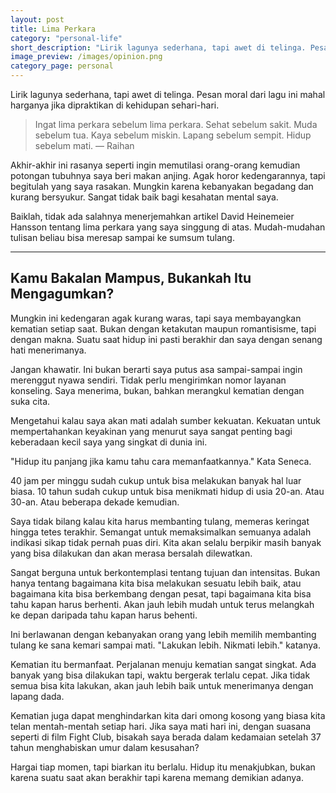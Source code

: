 ```yaml
---
layout: post
title: Lima Perkara
category: "personal-life"
short_description: "Lirik lagunya sederhana, tapi awet di telinga. Pesan moral dari lagu ini mahal harganya jika dipraktikan di kehidupan sehari-hari."
image_preview: /images/opinion.png
category_page: personal
---
```


Lirik lagunya sederhana, tapi awet di telinga. Pesan moral dari lagu ini mahal
harganya jika dipraktikan di kehidupan sehari-hari.

>Ingat lima perkara sebelum lima perkara. Sehat sebelum sakit.
Muda sebelum tua. Kaya sebelum miskin. Lapang sebelum sempit.
Hidup sebelum mati.
― Raihan

Akhir-akhir ini rasanya seperti ingin memutilasi orang-orang
kemudian potongan tubuhnya saya beri makan anjing. Agak horor kedengarannya,
tapi begitulah yang saya rasakan. Mungkin karena kebanyakan
begadang dan kurang bersyukur. Sangat tidak baik bagi kesahatan mental saya.

Baiklah, tidak ada salahnya menerjemahkan artikel David Heinemeier
Hansson tentang lima perkara yang saya singgung di atas. Mudah-mudahan
tulisan beliau bisa meresap sampai ke sumsum tulang.

* * *

## Kamu Bakalan Mampus, Bukankah Itu Mengagumkan?

Mungkin ini kedengaran agak kurang waras, tapi saya membayangkan kematian
setiap saat. Bukan dengan ketakutan maupun romantisisme, tapi dengan makna.
Suatu saat hidup ini pasti berakhir dan saya dengan senang hati
menerimanya.

Jangan khawatir. Ini bukan berarti saya putus asa sampai-sampai
ingin merenggut nyawa sendiri. Tidak perlu mengirimkan nomor layanan
konseling. Saya menerima, bukan, bahkan merangkul kematian
dengan suka cita.

Mengetahui kalau saya akan mati adalah sumber kekuatan. Kekuatan untuk
mempertahankan keyakinan yang menurut saya sangat penting bagi
keberadaan kecil saya yang singkat di dunia ini.

"Hidup itu panjang jika kamu tahu cara memanfaatkannya." Kata Seneca.

40 jam per minggu sudah cukup untuk bisa melakukan banyak hal luar
biasa. 10 tahun sudah cukup untuk bisa menikmati hidup di usia 20-an.
Atau 30-an. Atau beberapa dekade kemudian.

Saya tidak bilang kalau kita harus membanting tulang, memeras keringat hingga
tetes terakhir. Semangat untuk memaksimalkan semuanya adalah indikasi
sikap tidak pernah puas diri. Kita akan selalu berpikir masih banyak yang
bisa dilakukan dan akan merasa bersalah dilewatkan.

Sangat berguna untuk berkontemplasi tentang tujuan
dan intensitas. Bukan hanya tentang bagaimana kita bisa melakukan sesuatu
lebih baik, atau bagaimana kita bisa berkembang dengan pesat, tapi bagaimana kita bisa
tahu kapan harus berhenti. Akan jauh lebih mudah untuk terus melangkah ke
depan daripada tahu kapan harus behenti.

Ini berlawanan dengan kebanyakan orang yang lebih memilih  membanting
tulang ke sana kemari sampai mati. "Lakukan lebih. Nikmati lebih." katanya.

Kematian itu bermanfaat. Perjalanan menuju kematian sangat singkat. Ada banyak
yang bisa dilakukan tapi, waktu bergerak terlalu cepat. Jika tidak semua bisa kita
lakukan, akan jauh lebih baik untuk menerimanya dengan lapang dada.

Kematian juga dapat menghindarkan kita dari omong kosong yang biasa kita telan
mentah-mentah setiap hari. Jika saya mati hari ini, dengan suasana seperti di
film Fight Club, bisakah saya berada dalam kedamaian setelah 37 tahun
menghabiskan umur dalam kesusahan?

Hargai tiap momen, tapi biarkan itu berlalu. Hidup itu menakjubkan, bukan
karena suatu saat akan berakhir tapi karena memang demikian adanya.
